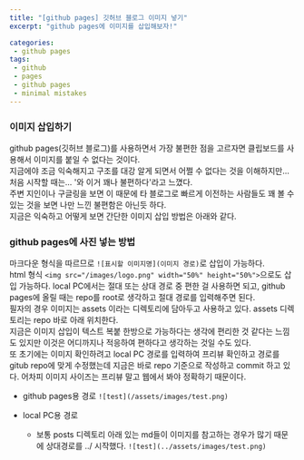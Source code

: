 ```yaml
---
title: "[github pages] 깃허브 블로그 이미지 넣기"
excerpt: "github pages에 이미지를 삽입해보자!"

categories:
 - github pages
tags:
 - github
 - pages
 - github pages
 - minimal mistakes
---
```

### 이미지 삽입하기
github pages(깃허브 블로그)를 사용하면서 가장 불편한 점을 고르자면 클립보드를 사용해서 이미지를 붙일 수 없다는 것이다.<br>
지금에야 조금 익숙해지고 구조를 대강 알게 되면서 어쩔 수 없다는 것을 이해하지만... 처음 시작할 때는... '와 이거 꽤나 불편하다'라고 느꼈다.<br>
주변 지인이나 구글링을 보면 이 때문에 타 블로그로 빠르게 이전하는 사람들도 꽤 볼 수 있는 것을 보면 나만 느낀 불편함은 아닌듯 하다.<br>
지금은 익숙하고 어떻게 보면 간단한 이미지 삽입 방법은 아래와 같다.
### github pages에 사진 넣는 방법
마크다운 형식을 따르므로 `![표시할 이미지명](이미지 경로)`로 삽입이 가능하다.<br>
html 형식 `<img src="/images/logo.png" width="50%" height="50%">`으로도 삽입 가능하다.
local PC에서는 절대 또는 상대 경로 중 편한 걸 사용하면 되고, github pages에 올릴 때는 repo를 root로 생각하고 절대 경로를 입력해주면 된다.<br>
필자의 경우 이미지는 assets 이라는 디렉토리에 담아두고 사용하고 있다. assets 디렉토리는 repo 바로 아래 위치한다.<br>
지금은 이미지 삽입이 텍스트 복붙 한방으로 가능하다는 생각에 편리한 것 같다는 느낌도 있지만 이것은 어디까지나 적응하여 편하다고 생각하는 것일 수도 있다.<br>
또 초기에는 이미지 확인하려고 local PC 경로를 입력하여 프리뷰 확인하고 경로를 gitub repo에 맞게 수정했는데 지금은 바로 repo 기준으로 작성하고 commit 하고 있다. 어차피 이미지 사이즈는 프리뷰 말고 웹에서 봐야 정확하기 때문이다.
- github pages용 경로
  ```![test](/assets/images/test.png)```

- local PC용 경로
  - 보통 posts 디렉토리 아래 있는 md들이 이미지를 참고하는 경우가 많기 때문에 상대경로를 ../ 시작했다.
  ```![test](../assets/images/test.png)```


